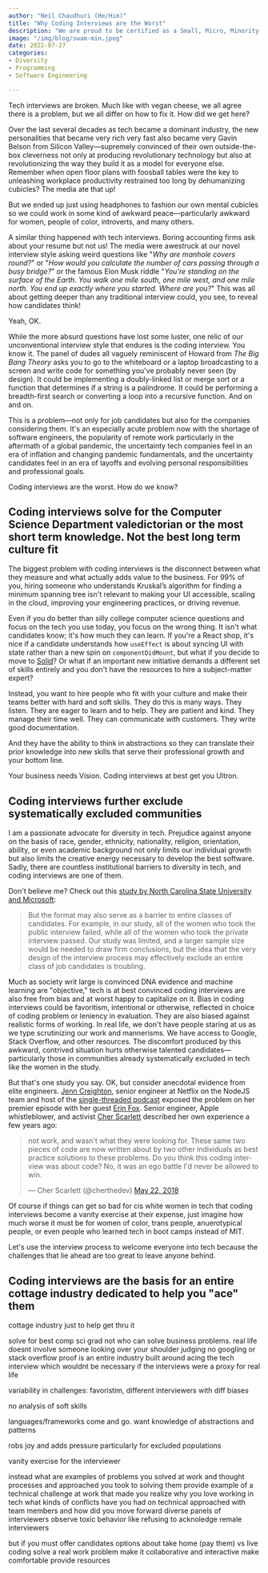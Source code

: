 ```yaml
---
author: "Neil Chaudhuri (He/Him)"
title: "Why Coding Interviews are the Worst"
description: "We are proud to be certified as a Small, Micro, Minority Owned, and 8(a) business by the Virginia Department of Small Business and Supplier Diversity."
image: "/img/blog/swam-min.jpeg"
date: 2022-07-27
categories:
- Diversity
- Programming
- Software Engineering

---
```


Tech interviews are broken. Much like with vegan cheese, we all agree there is a problem, but we all differ on how to fix it. How did we get here?

Over the last several decades as tech became a dominant industry, the new personalities that became very rich
very fast also became very Gavin Belson from Silicon Valley—supremely convinced of their own outside-the-box cleverness
not only at producing revolutionary technology but also at revolutionizing the way they build it as a model for everyone else. Remember when open floor plans
with foosball tables were the key to unleashing workplace productivity restrained too long by dehumanizing cubicles? The media 
ate that up!

But we ended up just using headphones to fashion our own mental cubicles so we could work in some kind of awkward peace—particularly awkward
for women, people of color, introverts, and many others.

A similar thing happened with tech interviews. Boring accounting firms ask about your resume but not us! The media were awestruck at
our novel interview style asking weird questions like "*Why are manhole covers round?*" or "*How would you calculate the number of cars passing through a busy bridge?*"
or the famous Elon Musk riddle "*You’re standing on the surface of the Earth. You walk one mile south, one mile west, and one mile north. You end up exactly where you started. Where are you?*"
This was all about getting deeper than any traditional interview could, you see, to reveal how candidates think!

Yeah, OK.

While the more absurd questions have lost some luster, one relic of our unconventional interview style that endures is the 
coding interview. You know it. The panel of dudes all vaguely reminiscent of Howard from *The Big Bang Theory* asks you 
to go to the whiteboard or a laptop broadcasting to a screen and write code for something you've probably never seen (by design).
It could be implementing a doubly-linked list or merge sort or a function that determines if a 
string is a palindrome. It could be performing a breadth-first search or converting a loop into a recursive function. And on and on.

This is a problem—not only for job candidates but also for the companies considering them. It's an especially acute problem now with the shortage of software 
engineers, the popularity of remote work particularly in the aftermath of a global pandemic, the uncertainty tech companies
feel in an era of inflation and changing pandemic fundamentals, and the uncertainty candidates feel in an era of layoffs and evolving 
personal responsibilities and professional goals.

Coding interviews are the worst. How do we know?

## Coding interviews solve for the Computer Science Department valedictorian or the most short term knowledge. Not the best long term culture fit

The biggest problem with coding interviews is the disconnect between what they measure and what actually adds value to the business.
For 99% of you, hiring someone who understands Kruskal’s algorithm for finding a minimum spanning tree isn't relevant to 
making your UI accessible, scaling in the cloud, improving your engineering practices, or driving revenue. 

Even if you do better than silly college computer science questions and focus on the tech you use today, you focus on the wrong thing. It isn't what candidates
know; it's how much they can learn. If you're a React shop, it's nice if a candidate understands how `useEffect` is about syncing UI with 
state rather than a new spin on `componentDidMount`, but what if you decide to move to [Solid](https://www.solidjs.com/)? Or what if
an important new initiative demands a different set of skills entirely and you don't have the resources to hire a subject-matter expert?

Instead, you want to hire people who fit with your culture and make their teams better with hard and soft skills. They do this is many ways. They listen. They are eager to learn and to help.
They are patient and kind. They manage their time well. They can communicate with customers. They write good documentation.

And they have the ability to think in abstractions so they can translate their prior knowledge into new skills that serve their professional growth and your bottom line.

Your business needs Vision. Coding interviews at best get you Ultron.

## Coding interviews further exclude systematically excluded communities

I am a passionate advocate for diversity in tech. Prejudice against anyone on the basis of race, gender, ethnicity, 
nationality, religion, orientation, ability, or even academic background not only limits our individual growth but also 
limits the creative energy necessary to develop the best software. Sadly, there are countless institutional barriers to diversity
in tech, and coding interviews are one of them.

Don't believe me? Check out this [study by North Carolina State University and Microsoft](https://news.ncsu.edu/2020/07/tech-job-interviews-anxiety/):

> But the format may also serve as a barrier to entire classes of candidates. For example, in our study, all of the women who took the public interview failed, while all of the women who took the private interview passed. Our study was limited, and a larger sample size would be needed to draw firm conclusions, but the idea that the very design of the interview process may effectively exclude an entire class of job candidates is troubling.

Much as society writ large is convinced DNA evidence and machine learning are "objective," tech is at best
convinced coding interviews are also free from bias and at worst happy to capitalize on it. Bias in coding interviews
could be favoritism, intentional or otherwise, reflected in choice of coding problem or leniency in evaluation. They are also
biased against realistic forms of working. In real life, we don't have people staring at us as we type scrutinizing our work and 
mannerisms. We have access to Google, Stack Overflow, and other resources. The discomfort produced by this awkward, contrived situation hurts
otherwise talented candidates—particularly those in communities already systematically excluded in tech like the women in the study.

But that's one study you say. OK, but consider anecdotal evidence from elite engineers. [Jenn Creighton](https://twitter.com/gurlcode),
senior engineer at Netflix on the NodeJS team and host of the [single-threaded podcast](https://twitter.com/single_threaded) exposed the problem on 
her premier episode with her guest [Erin Fox](https://twitter.com/erinfoox). Senior engineer, Apple whistleblower, and activist [Cher Scarlett](https://twitter.com/cherthedev) described 
her own experience a few years ago:

<blockquote class="twitter-tweet"><p lang="en" dir="ltr">not work, and wasn&#39;t what they were looking for. These same two pieces of code are now written about by two other individuals as best practice solutions to these problems. Do you think this coding interview was about code? No, it was an ego battle I&#39;d never be allowed to win.</p>&mdash; Cher Scarlett (@cherthedev) <a href="https://twitter.com/cherthedev/status/998914080177115136?ref_src=twsrc%5Etfw">May 22, 2018</a></blockquote> <script async src="https://platform.twitter.com/widgets.js" charset="utf-8"></script>

Of course if things can get so bad for cis white women in tech that coding interviews become a vanity exercise at their expense, just
imagine how much worse it must be for women of color, trans people, anuerotypical people, or even people who learned tech in boot camps 
instead of MIT.

Let's use the interview process to welcome everyone into tech because the challenges that lie ahead are too great to leave anyone behind.

## Coding interviews are the basis for an entire cottage industry dedicated to help you "ace" them



cottage industry just to help get thru it


solve for best comp sci grad not who can solve business problems. real life doesnt involve someone looking over your shoulder judging
no googling or stack overflow
proof is an entire industry built around acing the tech interview which wouldnt be necessary if the interviews were a proxy for real life

variability in challenges: favoristim, different interviewers with diff biases

no analysis of soft skills

languages/frameworks come and go. want knowledge of abstractions and patterns

robs joy and adds pressure particularly for excluded populations

vanity exercise for the interviewer

instead
  what are examples of problems you solved at work and thought processes and approached you took to solving them
  provide example of a technical challenge at work that made you realize why you love working in tech
  what kinds of conflicts have you had on technical approached with team members and how did you move forward
  diverse panels of interviewers
  observe toxic behavior like refusing to acknoledge remale interviewers

but if you must
  offer candidates options about take home (pay them) vs live coding
  solve a real work problem
  make it collaborative and interactive
  make comfortable
  provide resources
  